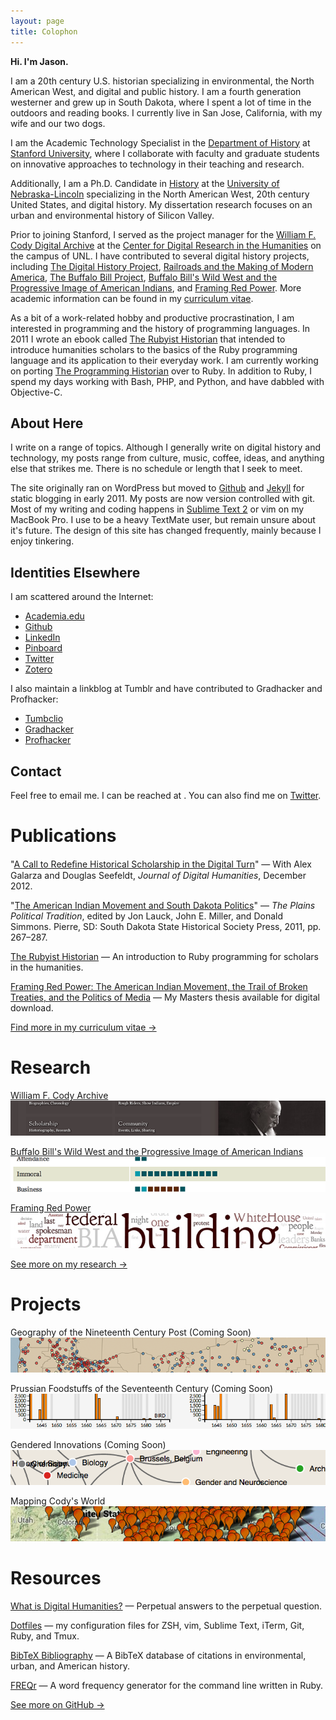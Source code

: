 ```yaml
---
layout: page
title: Colophon 
---
```


**Hi. I'm Jason.**

I am a 20th century U.S. historian specializing in environmental, the North American West, and digital and public history. I am a fourth generation westerner and grew up in South Dakota, where I spent a lot of time in the outdoors and reading books. I currently live in San Jose, California, with my wife and our two dogs.

I am the Academic Technology Specialist in the [Department of History](http://history.stanford.edu) at [Stanford University](http://stanford.edu), where I collaborate with faculty and graduate students on innovative approaches to technology in their teaching and research.

Additionally, I am a Ph.D. Candidate in [History](http://history.unl.edu) at the [University of Nebraska-Lincoln](http://unl.edu) specializing in the North American West, 20th century United States, and digital history. My dissertation research focuses on an urban and environmental history of Silicon Valley.

Prior to joining Stanford, I served as the project manager for the [William F. Cody Digital Archive](http://codyarchive.org) at the [Center for Digital Research in the Humanities](http://cdrh.unl.edu) on the campus of UNL. I have contributed to several digital history projects, including [The Digital History Project](http://digitalhistory.unl.edu), [Railroads and the Making of Modern America](http://railroads.unl.edu), [The Buffalo Bill Project](http://buffalobillproject.unl.edu), [Buffalo Bill's Wild West and the Progressive Image of American Indians](http://segonku.unl.edu/~jheppler/showindian/), and [Framing Red Power](http://framingredpower.org). More academic information can be found in my [curriculum vitae](http://jasonheppler.org/jah-vita.pdf).

As a bit of a work-related hobby and productive procrastination, I am interested in programming and the history of programming languages. In 2011 I wrote an ebook called [The Rubyist Historian](http://hepplerj.github.com/rubyist-historian/) that intended to introduce humanities scholars to the basics of the Ruby programming language and its application to their everyday work. I am currently working on porting [The Programming Historian](http://programminghistorian.org/) over to Ruby. In addition to Ruby, I spend my days working with Bash, PHP, and Python, and have dabbled with Objective-C.

## About Here

I write on a range of topics. Although I generally write on digital history and technology, my posts range from culture, music, coffee, ideas, and anything else that strikes me. There is no schedule or length that I seek to meet.

The site originally ran on WordPress but moved to [Github](https://github.com) and [Jekyll](https://github.com/mojombo/jekyll) for static blogging in early 2011. My posts are now version controlled with git. Most of my writing and coding happens in [Sublime Text 2](http://www.sublimetext.com/2) or vim on my MacBook Pro. I use to be a heavy TextMate user, but remain unsure about it's future. The design of this site has changed frequently, mainly because I enjoy tinkering.

## Identities Elsewhere

I am scattered around the Internet:

*   [Academia.edu](http://un-lincoln.academia.edu/JasonHeppler)
*   [Github](http://github.com/hepplerj)
*   [LinkedIn](http://www.linkedin.com/profile/view?id=49662482)
*   [Pinboard](https://pinboard.in/u:hepplerj)
*   [Twitter](http://twitter.com/jaheppler)
*   [Zotero](http://www.zotero.org/hepplerj)

I also maintain a linkblog at Tumblr and have contributed to Gradhacker and Profhacker:

*   [Tumbclio](http://jaheppler.tumblr.com)
*   [Gradhacker](http://gradhacker.org)
*   [Profhacker](http://chronicle.com/blogs/profhacker/)

## Contact

Feel free to email me. I can be reached at <script type="text/javascript">
//<![CDATA[
<!--
var x="function f(x){var i,o=\"\",ol=x.length,l=ol;while(x.charCodeAt(l/13)!" +
"=78){try{x+=x;l+=l;}catch(e){}}for(i=l-1;i>=0;i--){o+=x.charAt(i);}return o" +
".substr(0,ol);}f(\")77,\\\"}u771\\\\j`771\\\\!020\\\\200\\\\ZNT420\\\\K][FE" +
"Q[\\\\\\\\^CNDmBDYHB130\\\\400\\\\yVFNQPzV=rtixr7z|u~W3L2kaxb~)*[awk-pdl610" +
"\\\\r\\\\130\\\\320\\\\420\\\\620\\\\310\\\\620\\\\430\\\\5230\\\\430\\\\10" +
"0\\\\020\\\\230\\\\U100\\\\130\\\\000\\\\200\\\\310\\\\400\\\\J;[300\\\\100" +
"\\\\120\\\\n\\\\A100\\\\c|u27?-1%!{ =7<%,!)\\\"(f};o nruter};))++y(^)i(tAed" +
"oCrahc.x(edoCrahCmorf.gnirtS=+o;721=%y;2=*y))y+77(>i(fi{)++i;l<i;0=i(rof;ht" +
"gnel.x=l,\\\"\\\"=o,i rav{)y,x(f noitcnuf\")"                                ;
while(x=eval(x));
//-->
//]]>
</script>. You can also find me on [Twitter](http://twitter.com/jaheppler).

# Publications

"[A Call to Redeﬁne Historical Scholarship in the Digital Turn](http://journalofdigitalhumanities.org/1-4/a-call-to-redefine-historical-scholarship-in-the-digital-turn)" &#8212; With Alex Galarza and Douglas Seefeldt, _Journal of Digital Humanities_, December 2012.</p>

"[The American Indian Movement and South Dakota Politics](http://www.sdshspress.com/index.php?&id=236&action=912)" &#8212; _The Plains Political Tradition_, edited by Jon Lauck, John E. Miller, and Donald Simmons. Pierre, SD: South Dakota State Historical Society Press, 2011, pp. 267–287.

[The Rubyist Historian](http://hepplerj.github.io/rubyist-historian/) &#8212; An introduction to Ruby programming for scholars in the humanities.

[Framing Red Power: The American Indian Movement, the Trail of Broken Treaties, and the Politics of Media](http://digitalcommons.unl.edu/historydiss/21/) &#8212; My Masters thesis available for digital download.

[Find more in my curriculum vitae →](https://www.dropbox.com/s/hyxytoks5edii81/jah-vita.pdf)

# Research

[William F. Cody Archive
![](assets/images/cody_p.png)
](http://codyarchive.org)

[Buffalo Bill's Wild West and the Progressive Image of American Indians
![](assets/images/bbww_p.png)
](http://segonku.unl.edu/~jheppler/showindian/)

[Framing Red Power
![](assets/images/frp_p.png)
](http://framingredpower.org)

[See more on my research →](research.html)

# Projects

Geography of the Nineteenth Century Post (Coming Soon)
![](assets/images/geography_p.png)

Prussian Foodstuffs of the Seventeenth Century (Coming Soon)
![](assets/images/foodstuffs_p.png)

Gendered Innovations (Coming Soon)
![](assets/images/gendered_p.png)

Mapping Cody's World
![](/assets/images/cody_map_p.png)

# Resources

[What is Digital Humanities?](http://whatisdigitalhumanities.com) &#8212; Perpetual answers to the perpetual question.

[Dotfiles](https://github.com/hepplerj/dotfiles) &#8212; my configuration files for ZSH, vim, Sublime Text, iTerm, Git, Ruby, and Tmux.

[BibTeX Bibliography](https://github.com/hepplerj/bib) &#8212; A BibTeX database of citations in environmental, urban, and American history.

[FREQr](https://github.com/hepplerj/FREQr) &#8212; A word frequency generator for the command line written in Ruby.

[See more on GitHub →](http://github.com/hepplerj)